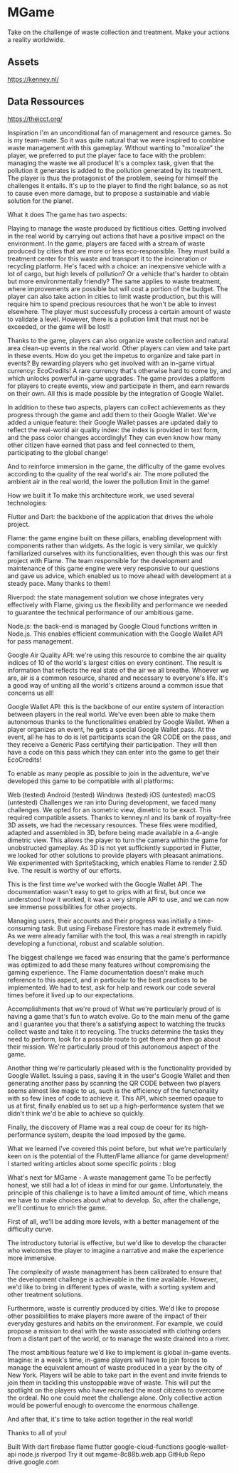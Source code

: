 # MGame

Take on the challenge of waste collection and treatment. Make your actions a reality worldwide.

## Assets
https://kenney.nl/


## Data Ressources 
https://theicct.org/

Inspiration
I'm an unconditional fan of management and resource games. So is my team-mate. So it was quite natural that we were inspired to combine waste management with this gameplay. Without wanting to "moralize" the player, we preferred to put the player face to face with the problem: managing the waste we all produce! It's a complex task, given that the pollution it generates is added to the pollution generated by its treatment. The player is thus the protagonist of the problem, seeing for himself the challenges it entails. It's up to the player to find the right balance, so as not to cause even more damage, but to propose a sustainable and viable solution for the planet.

What it does
The game has two aspects:

Playing to manage the waste produced by fictitious cities.
Getting involved in the real world by carrying out actions that have a positive impact on the environment.
In the game, players are faced with a stream of waste produced by cities that are more or less eco-responsible. They must build a treatment center for this waste and transport it to the incineration or recycling platform. He's faced with a choice: an inexpensive vehicle with a lot of cargo, but high levels of pollution? Or a vehicle that's harder to obtain but more environmentally friendly? The same applies to waste treatment, where improvements are possible but will cost a portion of the budget. The player can also take action in cities to limit waste production, but this will require him to spend precious resources that he won't be able to invest elsewhere. The player must successfully process a certain amount of waste to validate a level. However, there is a pollution limit that must not be exceeded, or the game will be lost!

Thanks to the game, players can also organize waste collection and natural area clean-up events in the real world. Other players can view and take part in these events. How do you get the impetus to organize and take part in events? By rewarding players who get involved with an in-game virtual currency: EcoCredits! A rare currency that's otherwise hard to come by, and which unlocks powerful in-game upgrades. The game provides a platform for players to create events, view and participate in them, and earn rewards on their own. All this is made possible by the integration of Google Wallet.

In addition to these two aspects, players can collect achievements as they progress through the game and add them to their Google Wallet. We've added a unique feature: their Google Wallet passes are updated daily to reflect the real-world air quality index: the index is provided in text form, and the pass color changes accordingly! They can even know how many other citizen have earned that pass and feel connected to them, participating to the global change!

And to reinforce immersion in the game, the difficulty of the game evolves according to the quality of the real world's air. The more polluted the ambient air in the real world, the lower the pollution limit in the game!

How we built it
To make this architecture work, we used several technologies:

Flutter and Dart: the backbone of the application that drives the whole project.

Flame: the game engine built on these pillars, enabling development with components rather than widgets. As the logic is very similar, we quickly familiarized ourselves with its functionalities, even though this was our first project with Flame. The team responsible for the development and maintenance of this game engine were very responsive to our questions and gave us advice, which enabled us to move ahead with development at a steady pace. Many thanks to them!

Riverpod: the state management solution we chose integrates very effectively with Flame, giving us the flexibility and performance we needed to guarantee the technical performance of our ambitious game.

Node.js: the back-end is managed by Google Cloud functions written in Node.js. This enables efficient communication with the Google Wallet API for pass management.

Google Air Quality API: we're using this resource to combine the air quality indices of 10 of the world's largest cities on every continent. The result is information that reflects the real state of the air we all breathe. Whoever we are, air is a common resource, shared and necessary to everyone's life. It's a good way of uniting all the world's citizens around a common issue that concerns us all!

Google Wallet API: this is the backbone of our entire system of interaction between players in the real world. We've even been able to make them autonomous thanks to the functionalities enabled by Google Wallet. When a player organizes an event, he gets a special Google Wallet pass. At the event, all he has to do is let participants scan the QR CODE on the pass, and they receive a Generic Pass certifying their participation. They will then have a code on this pass which they can enter into the game to get their EcoCredits!

To enable as many people as possible to join in the adventure, we've developed this game to be compatible with all platforms:

Web (tested)
Android (tested)
Windows (tested)
iOS (untested)
macOS (untested)
Challenges we ran into
During development, we faced many challenges. We opted for an isometric view, dimetric to be exact. This required compatible assets. Thanks to kenney.nl and its bank of royalty-free 3D assets, we had the necessary resources. These files were modified, adapted and assembled in 3D, before being made available in a 4-angle dimetric view. This allows the player to turn the camera within the game for unobstructed gameplay. As 3D is not yet sufficiently supported in Flutter, we looked for other solutions to provide players with pleasant animations. We experimented with SpriteStacking, which enables Flame to render 2.5D live. The result is worthy of our efforts.

This is the first time we've worked with the Google Wallet API. The documentation wasn't easy to get to grips with at first, but once we understood how it worked, it was a very simple API to use, and we can now see immense possibilities for other projects.

Managing users, their accounts and their progress was initially a time-consuming task. But using Firebase Firestore has made it extremely fluid. As we were already familiar with the tool, this was a real strength in rapidly developing a functional, robust and scalable solution.

The biggest challenge we faced was ensuring that the game's performance was optimized to add these many features without compromising the gaming experience. The Flame documentation doesn't make much reference to this aspect, and in particular to the best practices to be implemented. We had to test, ask for help and rework our code several times before it lived up to our expectations.

Accomplishments that we're proud of
What we're particularly proud of is having a game that's fun to watch evolve. Go to the main menu of the game and I guarantee you that there's a satisfying aspect to watching the trucks collect waste and take it to recycling. The trucks determine the tasks they need to perform, look for a possible route to get there and then go about their mission. We're particularly proud of this autonomous aspect of the game.

Another thing we're particularly pleased with is the functionality provided by Google Wallet. Issuing a pass, saving it in the user's Google Wallet and then generating another pass by scanning the QR CODE between two players seems almost like magic to us, such is the efficiency of the functionality with so few lines of code to achieve it. This API, which seemed opaque to us at first, finally enabled us to set up a high-performance system that we didn't think we'd be able to achieve so quickly.

Finally, the discovery of Flame was a real coup de coeur for its high-performance system, despite the load imposed by the game.

What we learned
I've covered this point before, but what we're particularly keen on is the potential of the Flutter/Flame alliance for game development! I started writing articles about some specific points : blog

What's next for MGame - A waste management game
To be perfectly honest, we still had a lot of ideas in mind for our game. Unfortunately, the principle of this challenge is to have a limited amount of time, which means we have to make choices about what to develop. So, after the challenge, we'll continue to enrich the game.

First of all, we'll be adding more levels, with a better management of the difficulty curve.

The introductory tutorial is effective, but we'd like to develop the character who welcomes the player to imagine a narrative and make the experience more immersive.

The complexity of waste management has been calibrated to ensure that the development challenge is achievable in the time available. However, we'd like to bring in different types of waste, with a sorting system and other treatment solutions.

Furthermore, waste is currently produced by cities. We'd like to propose other possibilities to make players more aware of the impact of their everyday gestures and habits on the environment. For example, we could propose a mission to deal with the waste associated with clothing orders from a distant part of the world, or to manage the waste drained into a river.

The most ambitious feature we'd like to implement is global in-game events. Imagine: in a week's time, in-game players will have to join forces to manage the equivalent amount of waste produced in a year by the city of New York. Players will be able to take part in the event and invite friends to join them in tackling this unstoppable wave of waste. This will put the spotlight on the players who have recruited the most citizens to overcome the ordeal. No one could meet the challenge alone. Only collective action would be powerful enough to overcome the enormous challenge.

And after that, it's time to take action together in the real world!

Thanks to all of you!

Built With
dart
firebase
flame
flutter
google-cloud-functions
google-wallet-api
node.js
riverpod
Try it out
 mgame-8c88b.web.app
 GitHub Repo
 drive.google.com
